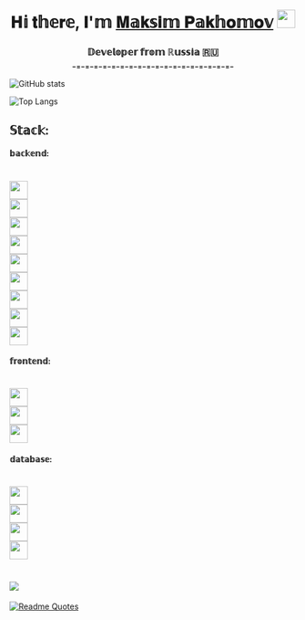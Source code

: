 <h1 align="center">𝐇𝕚 𝐭𝕙𝕖𝐫𝕖, 𝐈'𝕞 <a href="https://tgrm.github.io/maksimpakhomov1510" target="_blank">𝐌𝕒𝐤𝕤𝐢𝕞 𝐏𝕒𝐤𝕙𝐨𝕞𝐨𝕧</a> 
<img src="https://github.com/blackcater/blackcater/raw/main/images/Hi.gif" height="32"/></h1>
<h3 align="center">𝔻𝕖𝕧𝕖𝕝𝕠𝕡𝕖𝕣 𝕗𝕣𝕠𝕞 ℝ𝕦𝕤𝕤𝕚𝕒 🇷🇺<br>₋₌₋₌₋₌₋₌₋₌₋₌₋₌₋₌₋₌₋₌₋₌₋₌₋₌₋₌₋₌₋₌₋₌₋₌₋</h3>

![GitHub stats](https://github-readme-stats.vercel.app/api?username=MaksimPakhomov22&show_icons=true&bg_color=00000000&rank_icon=github&text_color=ffff99&title_color=0099ff&icon_color=0099ff)

![Top Langs](https://github-readme-stats.vercel.app/api/top-langs/?username=MaksimPakhomov22&hide_progress=true&bg_color=00000000&text_color=ffff99&title_color=0099ff&icon_color=0099ff)

<h2 align="left">𝕊𝕥𝕒𝕔𝕜:</h2>
<h4 align="left">𝕓𝕒𝕔𝕜𝕖𝕟𝕕:</h4>
<h1> 
<img src="https://img.shields.io/badge/python-3670A0?style=for-the-badge&logo=python&logoColor=ffdd54" height="32"/><br>
<img src="https://img.shields.io/badge/django-%23092E20.svg?style=for-the-badge&logo=django&logoColor=white" height="32"/><br>
<img src="https://img.shields.io/badge/DJANGO-REST-ff1709?style=for-the-badge&logo=django&logoColor=white&color=ff1709&labelColor=gray" height="32"/><br>
<img src="https://img.shields.io/badge/FastAPI-005571?style=for-the-badge&logo=fastapi" height="32"/><br>
<img src="https://img.shields.io/badge/celery-%23a9cc54.svg?style=for-the-badge&logo=celery&logoColor=ddf4a4" height="32"/><br>
<img src="https://img.shields.io/badge/docker-%230db7ed.svg?style=for-the-badge&logo=docker&logoColor=white" height="32"/><br>
<img src="https://img.shields.io/badge/nginx-%23009639.svg?style=for-the-badge&logo=nginx&logoColor=white" height="32"/><br>
<img src="https://img.shields.io/badge/gunicorn-%298729.svg?style=for-the-badge&logo=gunicorn&logoColor=white" height="32"/><br>
<img src="https://img.shields.io/badge/-Swagger-%23Clojure?style=for-the-badge&logo=swagger&logoColor=white" height="32"/>
</h1>
<h4 align="left">𝕗𝕣𝕠𝕟𝕥𝕖𝕟𝕕:</h4>
<h1> 
<img src="https://img.shields.io/badge/html5-%23E34F26.svg?style=for-the-badge&logo=html5&logoColor=white" height="32"/><br>
<img src="https://img.shields.io/badge/css3-%231572B6.svg?style=for-the-badge&logo=css3&logoColor=white" height="32"/><br>
<img src="https://img.shields.io/badge/bootstrap-%238511FA.svg?style=for-the-badge&logo=bootstrap&logoColor=white" height="32"/>
</h1>
<h4 align="left">𝕕𝕒𝕥𝕒𝕓𝕒𝕤𝕖:</h4>
<h1> 
<img src="https://img.shields.io/badge/postgres-%23316192.svg?style=for-the-badge&logo=postgresql&logoColor=white" height="32"/><br>
<img src="https://img.shields.io/badge/MongoDB-%234ea94b.svg?style=for-the-badge&logo=mongodb&logoColor=white" height="32"/><br>
<img src="https://img.shields.io/badge/mysql-%2300f.svg?style=for-the-badge&logo=mysql&logoColor=white" height="32"/><br>
<img src="https://img.shields.io/badge/sqlite-%2307405e.svg?style=for-the-badge&logo=sqlite&logoColor=white" height="32"/>
</h1>
<h1> 
<img src="https://www.codewars.com/users/MaksimPakhomov22/badges/large"/>
</h1>

[![Readme Quotes](https://quotes-github-readme.vercel.app/api?type=horizontal&theme=dark)](https://github.com/piyushsuthar/github-readme-quotes)
